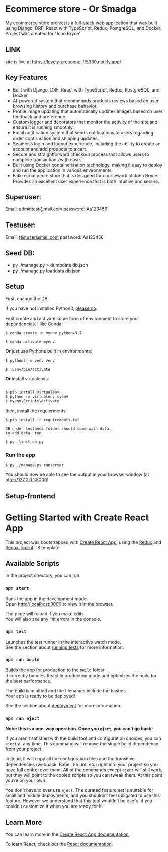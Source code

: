 
# Ecommerce store - Or Smadga

My ecommerce store project is a full-stack web application that was built using Django, DRF, React with TypeScript, Redux, PostgreSQL, and Docker. 
Project was created for 'John Bryce' 

## LINK
site is live at https://lovely-creponne-ff5330.netlify.app/


## Key Features
* Built with Django, DRF, React with TypeScript, Redux, PostgreSQL, and Docker.
* AI-powered system that recommends products reviews based on user browsing history and purchase behavior.
* Profile image updating that automatically updates images based on user feedback and preference.
* Custom logger and decorators that monitor the activity of the site and ensure it is running smoothly.
* Email notification system that sends notifications to users regarding order confirmation and shipping updates.
* Seamless login and logout experience,  including the ability to create an account and add products to a cart.
* Secure and straightforward checkout process that allows users to complete transactions with ease.
* Built using Docker containerization technology, making it easy to deploy and run the application in various environments.
* Fake ecommerce store that is designed for coursework at John Bryce.
Provides an excellent user experience that is both intuitive and secure.

## Superuser:
Email: admintest@mail.com
password: Aa123456

## Testuser:
Email: testuser@mail.com
password: Aa123456

## Seed DB:
* py ./manage.py > dumpdata db.json
* py ./manage.py loaddata db.json


## Setup

First, change the DB.

If you have not installed Python3, [please do](https://www.python.org/downloads/).

First create and activate some form of environment to store your dependencies. I like [Conda](https://docs.conda.io/projects/conda/en/latest/user-guide/install/index.html):

```
$ conda create -n myenv python=3.7

$ conda activate myenv
```

**Or** just use Pythons built in environments:

```
$ python3 -m venv venv

$ .venv/bin/activate
```
**Or** install virtualenvs:
```

$ pip install virtualenv
$ python -m virtualenv myenv
$ myenv\Scripts\activate
```

then, install the requierments 

`$ pip install -r requirements.txt`
```
DB under instance folder should come with data.
to add data  run

$ py .\init_db.py

```

### Run the app

`$ py ./manage.py runserver`

You should now be able to see the output in your browser window (at http://127.0.0.1:8000) 





## Setup-frontend
# Getting Started with Create React App

This project was bootstrapped with [Create React App](https://github.com/facebook/create-react-app), using the [Redux](https://redux.js.org/) and [Redux Toolkit](https://redux-toolkit.js.org/) TS template.

## Available Scripts

In the project directory, you can run:

### `npm start`

Runs the app in the development mode.\
Open [http://localhost:3000](http://localhost:3000) to view it in the browser.

The page will reload if you make edits.\
You will also see any lint errors in the console.

### `npm test`

Launches the test runner in the interactive watch mode.\
See the section about [running tests](https://facebook.github.io/create-react-app/docs/running-tests) for more information.

### `npm run build`

Builds the app for production to the `build` folder.\
It correctly bundles React in production mode and optimizes the build for the best performance.

The build is minified and the filenames include the hashes.\
Your app is ready to be deployed!

See the section about [deployment](https://facebook.github.io/create-react-app/docs/deployment) for more information.

### `npm run eject`

**Note: this is a one-way operation. Once you `eject`, you can’t go back!**

If you aren’t satisfied with the build tool and configuration choices, you can `eject` at any time. This command will remove the single build dependency from your project.

Instead, it will copy all the configuration files and the transitive dependencies (webpack, Babel, ESLint, etc) right into your project so you have full control over them. All of the commands except `eject` will still work, but they will point to the copied scripts so you can tweak them. At this point you’re on your own.

You don’t have to ever use `eject`. The curated feature set is suitable for small and middle deployments, and you shouldn’t feel obligated to use this feature. However we understand that this tool wouldn’t be useful if you couldn’t customize it when you are ready for it.

## Learn More

You can learn more in the [Create React App documentation](https://facebook.github.io/create-react-app/docs/getting-started).

To learn React, check out the [React documentation](https://reactjs.org/).
